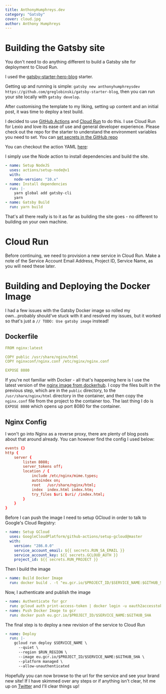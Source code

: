 ```yaml
---
title: AnthonyHumphreys.dev
category: "Gatsby"
cover: cloud.jpg
author: Anthony Humphreys
---
```


# Building the Gatsby site

You don't need to do anything different to build a Gatsby site for deployment to Cloud Run.

I used the [gatsby-starter-hero-blog](https://github.com/greglobinski/gatsby-starter-hero-blog) starter.

Getting up and running is simple: `gatsby new anthonyhumphreysdev https://github.com/greglobinski/gatsby-starter-blog`, then you can run your site locally with `gatsby develop`.

After customising the template to my liking, setting up content and an initial post, it was time to deploy a test build.

I decided to use [GitHub Actions](https://github.com/features/actions) and [Cloud Run](https://cloud.google.com/run) to do this. I use Cloud Run for Lexio and love its ease of use and general developer experience. Please check out the repo for the starter to understand the environment variables you need to set. You can [set secrets in the GitHub repo](https://help.github.com/en/actions/configuring-and-managing-workflows/creating-and-storing-encrypted-secrets)

You can checkout the action YAML [here](https://github.com/anthonyhumphreys/anthonyhumphreysdev/blob/master/.github/workflows/main.yml):

I simply use the Node action to install dependencies and build the site.

```YAML
- name: Setup NodeJS
  uses: actions/setup-node@v1
  with:
    node-version: "10.x"
- name: Install dependencies
  run: |-
    yarn global add gatsby-cli
    yarn
- name: Gatsby Build
  run: yarn build
```

That's all there really is to it as far as building the site goes - no different to building on your own machine.

# Cloud Run

Before continuing, we need to provision a new service in Cloud Run. Make a note of the Service Account Email Address, Project ID, Service Name, as you will need these later.

# Building and Deploying the Docker Image

I had a few issues with the Gatsby Docker image so rolled my own...probably should've stuck with it and resolved my issues, but it worked so that's just a `// TODO: Use gatsby image` instead!

## Dockerfile

```YAML
FROM nginx:latest

COPY public /usr/share/nginx/html
COPY nginxconf/nginx.conf /etc/nginx/nginx.conf

EXPOSE 8080
```

If you're not familiar with Docker - all that's happening here is I use the latest version of the [nginx image from dockerhub](https://hub.docker.com/_/nginx). I copy the files built in the previous step, which are in the `public` directory, to the `/usr/share/nginx/html` directory in the container, and then copy the `nginx.conf` file from the project to the container too. The last thing I do is `EXPOSE 8080` which opens up port 8080 for the container.

## Nginx Config

I won't go into Nginx as a reverse proxy, there are plenty of blog posts about that around already. You can however find the config I used below:

```conf
events {}
http {
    server {
        listen 8080;
        server_tokens off;
        location / {
            include /etc/nginx/mime.types;
            autoindex on;
            root   /usr/share/nginx/html;
            index  index.html index.htm;
            try_files $uri $uri/ /index.html;
        }
    }
}
```

Before I can push the image I need to setup GCloud in order to talk to Google's Cloud Registry:

```YAML
- name: Setup GCloud
  uses: GoogleCloudPlatform/github-actions/setup-gcloud@master
  with:
    version: "286.0.0"
    service_account_email: ${{ secrets.RUN_SA_EMAIL }}
    service_account_key: ${{ secrets.GCLOUD_AUTH }}
    project_id: ${{ secrets.RUN_PROJECT }}
```

Then I build the image

```YAML
- name: Build Docker Image
  run: docker build . -t "eu.gcr.io/$PROJECT_ID/$SERVICE_NAME:$GITHUB_SHA"
```

Now, I authenticate and publish the image

```YAML
- name: Authenticate for gcr
  run: gcloud auth print-access-token | docker login -u oauth2accesstoken --password-stdin https://eu.gcr.io/$PROJECT_ID
- name: Push Docker Image to gcr
  run: docker push eu.gcr.io/$PROJECT_ID/$SERVICE_NAME:$GITHUB_SHA
```

The final step is to deploy a new revision of the service to Cloud Run

```YAML
- name: Deploy
  run: |-
    gcloud run deploy $SERVICE_NAME \
      --quiet \
      --region $RUN_REGION \
      --image eu.gcr.io/$PROJECT_ID/$SERVICE_NAME:$GITHUB_SHA \
      --platform managed \
      --allow-unauthenticated
```

Hopefully you can now browse to the url for the service and see your brand new site! If I have skimmed over any steps or if anything isn't clear, hit me up on [Twitter](https://twitter.com/aphumphreys) and I'll clear things up!
